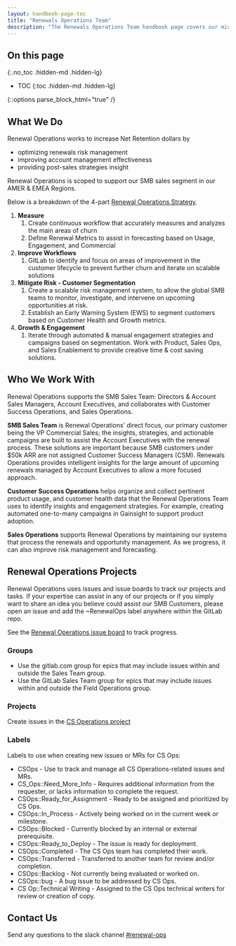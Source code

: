 ```yaml
---
layout: handbook-page-toc
title: "Renewals Operations Team"
description: "The Renewals Operations Team handbook page covers our mission, strategies, responsibilities, and processes."
---
```

<link rel="stylesheet" type="text/css" href="/stylesheets/biztech.css" />

## On this page

{:.no_toc .hidden-md .hidden-lg}

- TOC
{:toc .hidden-md .hidden-lg}

{::options parse_block_html="true" /}

## What We Do

Renewal Operations works to increase Net Retention dollars by 
- optimizing renewals risk management
- improving account management effectiveness
- providing post-sales strategies insight

Renewal Operations is scoped to support our SMB sales segment in our AMER & EMEA Regions.

Below is a breakdown of the 4-part [Renewal Operations Strategy](https://docs.google.com/presentation/u/0/d/1Qv_8SVv3scdKDmF0BNMKbyM9TG5PAJlL4h3pbA-rcjg/edit).


1. **Measure**
    1. Create continuous workflow that accurately measures and analyzes the main areas of churn
    1. Define Renewal Metrics to assist in forecasting based on Usage, Engagement, and Commercial
1. **Improve Workflows**
    1. GitLab to identify and focus on areas of improvement in the customer lifecycle to prevent further churn and iterate on scalable solutions
1. **Mitigate Risk - Customer Segmentation**
    1. Create a scalable risk management system, to allow the global SMB teams to monitor, investigate, and intervene on upcoming opportunities at risk.
    1. Establish an Early Warning System (EWS) to segment customers based on Customer Health and Growth metrics. 
1. **Growth & Engagement**
    1. Iterate through automated & manual engagement strategies and campaigns based on segmentation. Work with Product, Sales Ops, and Sales Enablement to provide creative time & cost saving solutions.



## Who We Work With

Renewal Operations supports the SMB Sales Team: Directors & Account Sales Managers, Account Executives, and collaborates with Customer Success Operations, and Sales Operations.

**SMB Sales Team** is Renewal Operations’ direct focus, our primary customer being the VP Commercial Sales; the insights, strategies, and actionable campaigns are built to assist the Account Executives with the renewal process. These solutions are important because SMB customers under $50k ARR are not assigned Customer Success Managers (CSM). Renewals Operations provides intelligent insights for the large amount of upcoming renewals managed by Account Executives to allow a more focused approach.

**Customer Success Operations** helps organize and collect pertinent product usage, and  customer health data that the Renewal Operations Team uses to identify insights and engagement strategies. For example, creating automated one-to-many campaigns in Gainsight to support product adoption.

**Sales Operations** supports Renewal Operations by maintaining our systems that process the renewals and opportunity management. As we progress, it can also improve risk management and forecasting. 

## Renewal Operations Projects

Renewal Operations uses issues and issue boards to track our projects and tasks. If your expertise can assist in any of our projects or if you simply want to share an idea you believe could assist our SMB Customers, please open an issue and add the ~RenewalOps label anywhere within the GitLab repo.

See the [Renewal Operations issue board](https://gitlab.com/groups/gitlab-com/-/boards/3126050?scope=all&label_name[]=RenewalOps) to track progress.

### Groups
- Use the gitlab.com group for epics that may include issues within and outside the Sales Team group.
- Use the GitLab Sales Team group for epics that may include issues within and outside the Field Operations group.

### Projects

Create issues in the [CS Operations project](https://gitlab.com/gitlab-com/sales-team/field-operations/customer-success-operations)

### Labels

Labels to use when creating new issues or MRs for CS Ops:
- CSOps - Use to track and manage all CS Operations-related issues and MRs.
- CS_Ops::Need_More_Info - Requires additional information from the requester, or lacks information to complete the request.
- CSOps::Ready_for_Assignment - Ready to be assigned and prioritized by CS Ops.
- CSOps::In_Process - Actively being worked on in the current week or milestone.
- CSOps::Blocked - Currently blocked by an internal or external prerequisite.
- CSOps::Ready_to_Deploy - The issue is ready for deployment.
- CSOps::Completed - The CS Ops team has completed their work.
- CSOps::Transferred - Transferred to another team for review and/or completion.
- CSOps::Backlog - Not currently being evaluated or worked on.
- CSOps::bug - A bug issue to be addressed by CS Ops.
- CS Op::Technical Writing - Assigned to the CS Ops technical writers for review or creation of copy.

## Contact Us

Send any questions to the slack channel [#renewal-ops](https://gitlab.slack.com/archives/C028Q2F3002)



